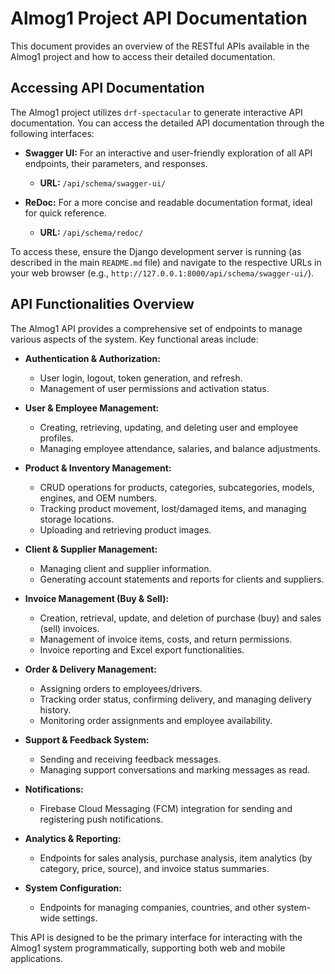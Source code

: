 # Almog1 Project API Documentation

This document provides an overview of the RESTful APIs available in the Almog1 project and how to access their detailed documentation.

## Accessing API Documentation

The Almog1 project utilizes `drf-spectacular` to generate interactive API documentation. You can access the detailed API documentation through the following interfaces:

*   **Swagger UI:** For an interactive and user-friendly exploration of all API endpoints, their parameters, and responses.
    *   **URL:** `/api/schema/swagger-ui/`

*   **ReDoc:** For a more concise and readable documentation format, ideal for quick reference.
    *   **URL:** `/api/schema/redoc/`

To access these, ensure the Django development server is running (as described in the main `README.md` file) and navigate to the respective URLs in your web browser (e.g., `http://127.0.0.1:8000/api/schema/swagger-ui/`).

## API Functionalities Overview

The Almog1 API provides a comprehensive set of endpoints to manage various aspects of the system. Key functional areas include:

*   **Authentication & Authorization:**
    *   User login, logout, token generation, and refresh.
    *   Management of user permissions and activation status.

*   **User & Employee Management:**
    *   Creating, retrieving, updating, and deleting user and employee profiles.
    *   Managing employee attendance, salaries, and balance adjustments.

*   **Product & Inventory Management:**
    *   CRUD operations for products, categories, subcategories, models, engines, and OEM numbers.
    *   Tracking product movement, lost/damaged items, and managing storage locations.
    *   Uploading and retrieving product images.

*   **Client & Supplier Management:**
    *   Managing client and supplier information.
    *   Generating account statements and reports for clients and suppliers.

*   **Invoice Management (Buy & Sell):**
    *   Creation, retrieval, update, and deletion of purchase (buy) and sales (sell) invoices.
    *   Management of invoice items, costs, and return permissions.
    *   Invoice reporting and Excel export functionalities.

*   **Order & Delivery Management:**
    *   Assigning orders to employees/drivers.
    *   Tracking order status, confirming delivery, and managing delivery history.
    *   Monitoring order assignments and employee availability.

*   **Support & Feedback System:**
    *   Sending and receiving feedback messages.
    *   Managing support conversations and marking messages as read.

*   **Notifications:**
    *   Firebase Cloud Messaging (FCM) integration for sending and registering push notifications.

*   **Analytics & Reporting:**
    *   Endpoints for sales analysis, purchase analysis, item analytics (by category, price, source), and invoice status summaries.

*   **System Configuration:**
    *   Endpoints for managing companies, countries, and other system-wide settings.

This API is designed to be the primary interface for interacting with the Almog1 system programmatically, supporting both web and mobile applications.